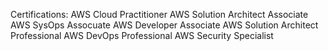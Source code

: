 Certifications:
AWS Cloud Practitioner
AWS Solution Architect Associate
AWS SysOps Assocuate
AWS Developer Associate
AWS Solution Architect Professional
AWS DevOps Professional
AWS Security Specialist



